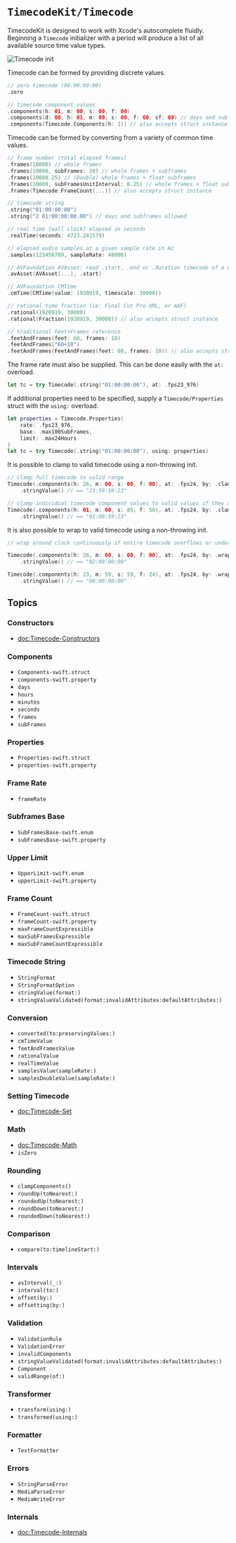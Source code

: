 # ``TimecodeKit/Timecode``

TimecodeKit is designed to work with Xcode's autocomplete fluidly. Beginning a ``Timecode`` initializer with a period will produce a list of all available source time value types.

![Timecode init](timecode-init.png)

Timecode can be formed by providing discrete values.

```swift
// zero timecode (00:00:00:00)
.zero

// timecode component values
.components(h: 01, m: 00, s: 00, f: 00)
.components(d: 00, h: 01, m: 00, s: 00, f: 00, sf: 00) // days and subframes allowed
.components(Timecode.Components(h: 1)) // also accepts struct instance
```

Timecode can be formed by converting from a variety of common time values.

```swift
// frame number (total elapsed frames)
.frames(10000) // whole frames
.frames(10000, subFrames: 20) // whole frames + subframes
.frames(10000.25) // (Double) whole frames + float subframes
.frames(10000, subFramesUnitInterval: 0.25) // whole frames + float subframes
.frames(Timecode.FrameCount(...)) // also accepts struct instance

// timecode string
.string("01:00:00:00")
.string("2 01:00:00:00.00") // days and subframes allowed

// real time (wall clock) elapsed in seconds
.realTime(seconds: 4723.241579)

// elapsed audio samples at a given sample rate in Hz
.samples(123456789, sampleRate: 48000)

// AVFoundation AVAsset: read .start, .end or .duration timecode of a movie
.avAsset(AVAsset(...), .start)

// AVFoundation CMTime
.cmTime(CMTime(value: 1920919, timescale: 30000))

// rational time fraction (ie: Final Cut Pro XML, or AAF)
.rational(1920919, 30000)
.rational(Fraction(1920919, 30000)) // also accepts struct instance

// traditional Feet+Frames reference
.feetAndFrames(feet: 60, frames: 10)
.feetAndFrames("60+10")
.feetAndFrames(FeetAndFrames(feet: 60, frames: 10)) // also accepts struct instance
```

The frame rate must also be supplied. This can be done easily with the `at:` overload.

```swift
let tc = try Timecode(.string("01:00:00:00"), at: .fps23_976)
```

If additional properties need to be specified, supply a ``Timecode/Properties`` struct with the `using:` overload.

```swift
let properties = Timecode.Properties(
    rate: .fps23_976,
    base: .max100SubFrames,
    limit: .max24Hours
)
let tc = try Timecode(.string("01:00:00:00"), using: properties)
```

It is possible to clamp to valid timecode using a non-throwing init.

```swift
// clamp full timecode to valid range
Timecode(.components(h: 26, m: 00, s: 00, f: 00), at: .fps24, by: .clamping)
    .stringValue() // == "23:59:59:23"

// clamp individual timecode component values to valid values if they are out-of-bounds
Timecode(.components(h: 01, m: 00, s: 85, f: 50), at: .fps24, by: .clampingEach)
    .stringValue() // == "01:00:59:23"
```

It is also possible to wrap to valid timecode using a non-throwing init.

```swift
// wrap around clock continuously if entire timecode overflows or underflows

Timecode(.components(h: 26, m: 00, s: 00, f: 00), at: .fps24, by: .wrapping)
    .stringValue() // == "02:00:00:00"

Timecode(.components(h: 23, m: 59, s: 59, f: 24), at: .fps24, by: .wrapping)
    .stringValue() // == "00:00:00:00"
```

## Topics

### Constructors

- <doc:Timecode-Constructors>

### Components

- ``Components-swift.struct``
- ``components-swift.property``
- ``days``
- ``hours``
- ``minutes``
- ``seconds``
- ``frames``
- ``subFrames``

### Properties

- ``Properties-swift.struct``
- ``properties-swift.property``

### Frame Rate

- ``frameRate``

### Subframes Base

- ``SubFramesBase-swift.enum``
- ``subFramesBase-swift.property``

### Upper Limit

- ``UpperLimit-swift.enum``
- ``upperLimit-swift.property``

### Frame Count

- ``FrameCount-swift.struct``
- ``frameCount-swift.property``
- ``maxFrameCountExpressible``
- ``maxSubFramesExpressible``
- ``maxSubFrameCountExpressible``

### Timecode String

- ``StringFormat``
- ``StringFormatOption``
- ``stringValue(format:)``
- ``stringValueValidated(format:invalidAttributes:defaultAttributes:)``

### Conversion

- ``converted(to:preservingValues:)``
- ``cmTimeValue``
- ``feetAndFramesValue``
- ``rationalValue``
- ``realTimeValue``
- ``samplesValue(sampleRate:)``
- ``samplesDoubleValue(sampleRate:)``

### Setting Timecode

- <doc:Timecode-Set>

### Math

- <doc:Timecode-Math>
- ``isZero``

### Rounding

- ``clampComponents()``
- ``roundUp(toNearest:)``
- ``roundedUp(toNearest:)``
- ``roundDown(toNearest:)``
- ``roundedDown(toNearest:)``

### Comparison

- ``compare(to:timelineStart:)``

### Intervals

- ``asInterval(_:)``
- ``interval(to:)``
- ``offset(by:)``
- ``offsetting(by:)``

### Validation

- ``ValidationRule``
- ``ValidationError``
- ``invalidComponents``
- ``stringValueValidated(format:invalidAttributes:defaultAttributes:)``
- ``Component``
- ``validRange(of:)``

### Transformer

- ``transform(using:)``
- ``transformed(using:)``

### Formatter

- ``TextFormatter``

### Errors

- ``StringParseError``
- ``MediaParseError``
- ``MediaWriteError``

### Internals

- <doc:Timecode-Internals>
